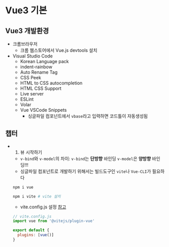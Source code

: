 # Vue3 기본
## Vue3 개발환경
- 크롬브라우저
  - 크롬 웹스토어에서 Vue.js devtools 설치
- Visual Studio Code
  - Korean Language pack
  - indent-rainbow
  - Auto Rename Tag
  - CSS Peek
  - HTML to CSS autocompletion
  - HTML CSS Support
  - Live server
  - ESLint
  - Volar
  - Vue VSCode Snippets
    - 싱글파일 컴포넌트에서 `vbase`라고 입력하면 코드틀이 자동생성됨

## 챕터
- 01. 뷰 시작하기
  - `v-bind`와 `v-model`의 차이: `v-bind`는 **단방향** 바인딩 `v-model`은 **양방향** 바인딩!!!
  - 싱글파일 컴포넌트로 개발하기 위해서는 빌드도구인 `vite`나 `Vue-CLI`가 필요하다
  ```bash
  npm i vue

  npm i vite # vite 설치
  ```
  - vite.config.js 설정 [참고](https://github.com/vitejs/vite/tree/main/packages/plugin-vue)
  ```js
  // vite.config.js
  import vue from '@vitejs/plugin-vue'

  export default {
    plugins: [vue()]
  }
  ```